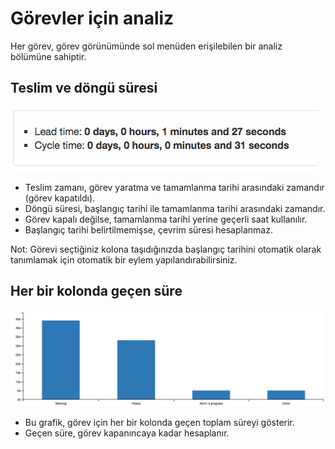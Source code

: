 Görevler için analiz
===================

Her görev, görev görünümünde sol menüden erişilebilen bir analiz bölümüne sahiptir.

Teslim ve döngü süresi
-------------------

![Lead and cycle time](../screenshots/task-lead-cycle-time.png)

- Teslim zamanı, görev yaratma ve tamamlanma tarihi arasındaki zamandır (görev kapatıldı).
- Döngü süresi, başlangıç tarihi ile tamamlanma tarihi arasındaki zamandır.
- Görev kapalı değilse, tamamlanma tarihi yerine geçerli saat kullanılır.
- Başlangıç tarihi belirtilmemişse, çevrim süresi hesaplanmaz.

Not: Görevi seçtiğiniz kolona taşıdığınızda başlangıç tarihini otomatik olarak tanımlamak için otomatik bir eylem yapılandırabilirsiniz.

Her bir kolonda geçen süre
---------------------------

![Time spent into each column](../screenshots/time-into-each-column.png)

- Bu grafik, görev için her bir kolonda geçen toplam süreyi gösterir.
- Geçen süre, görev kapanıncaya kadar hesaplanır.
